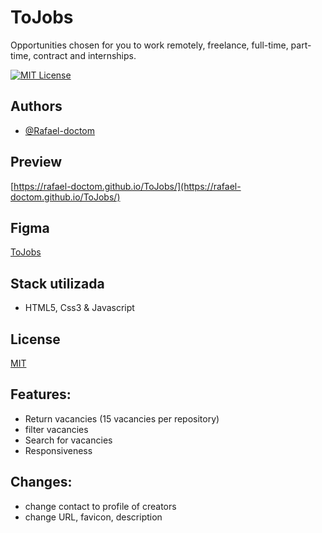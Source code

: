 
# ToJobs

Opportunities chosen for you to work remotely, freelance, full-time, part-time, contract and internships.


[![MIT License](https://img.shields.io/badge/License-MIT-green.svg)](https://choosealicense.com/licenses/mit/)


## Authors

- [@Rafael-doctom](https://github.com/Rafael-doctom)


## Preview
[https://rafael-doctom.github.io/ToJobs/](https://rafael-doctom.github.io/ToJobs/)


## Figma
[ToJobs](https://www.figma.com/file/QqNRObW7Ue9jr6iQX1gl3e/ToJobs?type=design&node-id=0%3A1&mode=design&t=HbVYhzgcWPuA1DiE-1)


## Stack utilizada
- HTML5, Css3 & Javascript


## License

[MIT](https://choosealicense.com/licenses/mit/)

## Features:
- Return vacancies (15 vacancies per repository)
- filter vacancies
- Search for vacancies
- Responsiveness

## Changes:
- change contact to profile of creators
- change URL, favicon, description
